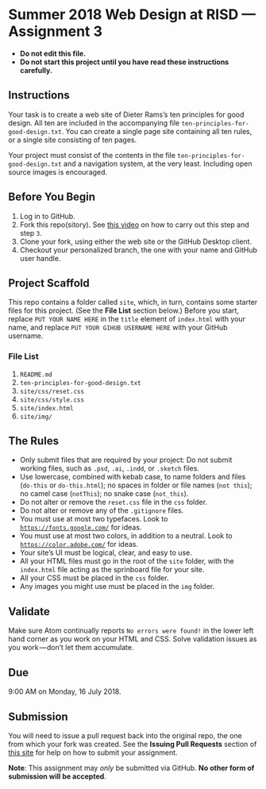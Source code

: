 # Summer 2018 Web Design at RISD — Assignment 3

* **Do not edit this file.**  
* **Do not start this project until you have read these instructions carefully.**

## Instructions
Your task is to create a web site of Dieter Rams’s ten principles for good design. All ten are included in the accompanying file `ten-principles-for-good-design.txt`. You can create a single page site containing all ten rules, or a single site consisting of ten pages.

Your project must consist of the contents in the file `ten-principles-for-good-design.txt` and a navigation system, at the very least. Including open source images is encouraged.

## Before You Begin
1. Log in to GitHub.
2. Fork this repo(sitory). See [this video](http://code-warrior.github.io/tutorials/git/github/forking-and-cloning-at-the-github-web-site/) on how to carry out this step and step `3`.
3. Clone your fork, using either the web site or the GitHub Desktop client.
4. Checkout your personalized branch, the one with your name and GitHub user handle.

## Project Scaffold
This repo contains a folder called `site`, which, in turn, contains some starter files for this project. (See the **File List** section below.) Before you start, replace `PUT YOUR NAME HERE` in the `title` element of `index.html` with your name, and replace `PUT YOUR GIHUB USERNAME HERE` with your GitHub username.

### File List
1. `README.md`
2. `ten-principles-for-good-design.txt`
3. `site/css/reset.css`
4. `site/css/style.css`
5. `site/index.html`
6. `site/img/`

## The Rules
* Only submit files that are required by your project: Do not submit working files, such as `.psd`, `.ai`, `.indd`, or `.sketch` files.
* Use lowercase, combined with kebab case, to name folders and files (`do-this` or `do-this.html`); no spaces in folder or file names (`not this`); no camel case (`notThis`); no snake case (`not_this`).
* Do not alter or remove the `reset.css` file in the `css` folder.
* Do not alter or remove any of the `.gitignore` files.
* You must use at most two typefaces. Look to [`https://fonts.google.com/`](https://fonts.google.com/) for ideas.
* You must use at most two colors, in addition to a neutral. Look to [`https://color.adobe.com/`](https://color.adobe.com/) for ideas.
* Your site’s UI must be logical, clear, and easy to use.
* All your HTML files must go in the root of the `site` folder, with the `index.html` file acting as the sprinboard file for your site.
* All your CSS must be placed in the `css` folder.
* Any images you might use must be placed in the `img` folder.

## Validate
Make sure Atom continually reports `No errors were found!` in the lower left hand corner as you work on your HTML and CSS. Solve validation issues as you work — don’t let them accumulate.

## Due
9:00 AM on Monday, 16 July 2018.

## Submission
You will need to issue a pull request back into the original repo, the one from which your fork was created. See the **Issuing Pull Requests** section of [this site](http://code-warrior.github.io/tutorials/git/github/index.html) for help on how to submit your assignment.

**Note**: This assignment may *only* be submitted via GitHub. **No other form of submission will be accepted**.
